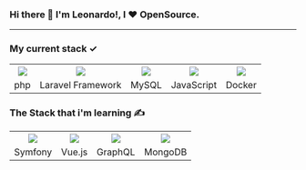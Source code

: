 <h3>Hi there 👋 I'm Leonardo!, I &hearts; OpenSource.</h3>

<hr />

### My current stack &#10003;

<table>
    <th align="center">
        <img src="https://img.icons8.com/officel/96/000000/php-logo.png" />
    </th>
    <th>
        <img src="https://img.icons8.com/fluency/96/000000/laravel.png" />
    </th>
    <th>
        <img src="https://img.icons8.com/fluency/96/000000/mysql-logo.png" />
    </th>
    <th>
        <img src="https://img.icons8.com/color/96/000000/javascript.png" />
    </th>
    <th>
        <img src="https://img.icons8.com/fluency/96/000000/docker.png" />
    </th>
    <tr>
        <td align="center">
            php
        </td>
        <td align="center">
            Laravel Framework
        </td>
         <td align="center">
            MySQL
        </td>
        <td align="center">
            JavaScript
        </td>
        <td align="center">
            Docker
        </td>
    </tr>
</table>

### The Stack that i'm learning &#9997;

<table>
    <th align="center">
        <img src="https://img.icons8.com/color/96/000000/symfony.png"/>
    </th>
    <th align="center">
        <img src="https://img.icons8.com/color/96/000000/vue-js.png"/>
    </th>
    <th align="center">
        <img src="https://img.icons8.com/color/96/000000/graphql.png" />
    </th>
    <th align="center">
        <img src="https://img.icons8.com/color/96/000000/mongodb.png"/>
    </th>
    <tr>
        <td align="center">
            Symfony
        </td>
        <td align="center">
            Vue.js
        </td>
        <td align="center">
            GraphQL
        </td>
        <td align="center">
            MongoDB
        </td>
    </tr>
</table>
